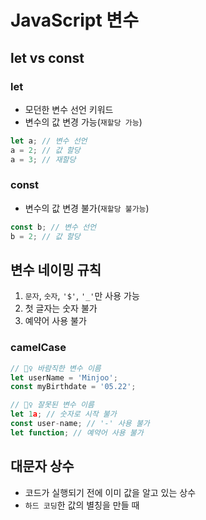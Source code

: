 # JavaScript 변수

## let vs const

### let

- 모던한 변수 선언 키워드
- 변수의 값 변경 가능(`재할당 가능`)

```javascript
let a; // 변수 선언
a = 2; // 값 할당
a = 3; // 재할당
```

### const

- 변수의 값 변경 불가(`재할당 불가능`)

```javascript
const b; // 변수 선언
b = 2; // 값 할당
```

## 변수 네이밍 규칙

1. `문자`, `숫자`, `'$'`, `'_'`만 사용 가능
2. 첫 글자는 숫자 불가
3. 예약어 사용 불가

### camelCase

```javascript
// 🙆‍♀️ 바람직한 변수 이름
let userName = 'Minjoo';
const myBirthdate = '05.22';

// 🙅‍♀️ 잘못된 변수 이름
let 1a; // 숫자로 시작 불가
const user-name; // '-' 사용 불가
let function; // 예약어 사용 불가
```

## 대문자 상수

- 코드가 실행되기 전에 이미 값을 알고 있는 상수
- `하드 코딩`한 값의 별칭을 만들 때

